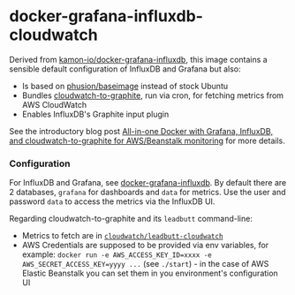 docker-grafana-influxdb-cloudwatch
==================================

Derived from [kamon-io/docker-grafana-influxdb][1],
this image contains a sensible default configuration of InfluxDB and Grafana but also:

   * Is based on [phusion/baseimage](http://phusion.github.io/baseimage-docker/) instead of stock
     Ubuntu
   * Bundles [cloudwatch-to-graphite](https://github.com/crccheck/cloudwatch-to-graphite), run via
     cron, for fetching metrics from AWS CloudWatch
   * Enables InfluxDB's Graphite input plugin

See the introductory blog post [All-in-one Docker with Grafana, InfluxDB, and cloudwatch-to-graphite for AWS/Beanstalk monitoring](https://theholyjava.wordpress.com/2015/05/07/all-in-one-docker-with-grafana-influxdb-and-cloudwatch-to-graphite-for-awsbeanstalk-monitoring/) for more details.

### Configuration

For InfluxDB and Grafana, see [docker-grafana-influxdb][1].
By default there are 2 databases, `grafana` for dashboards and `data` for metrics.
Use the user and password `data` to access the metrics via the InfluxDB UI.

Regarding cloudwatch-to-graphite and its `leadbutt` command-line:

  * Metrics to fetch are in [`cloudwatch/leadbutt-cloudwatch`](cloudwatch/leadbutt-cloudwatch)
  * AWS Credentials are supposed to be provided via env variables, for example:
    `docker run -e AWS_ACCESS_KEY_ID=xxxx -e AWS_SECRET_ACCESS_KEY=yyyy ...` (see `./start`) - in the case of AWS Elastic Beanstalk you can set them in you environment's configuration UI

[1]: https://github.com/kamon-io/docker-grafana-influxdb
